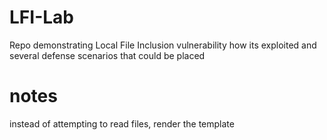 # LFI-Lab
Repo demonstrating Local File Inclusion vulnerability how its exploited and several defense scenarios that could be placed

# notes
instead of attempting to read files, render the template 
